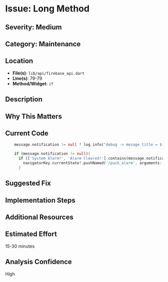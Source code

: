# Issue: Long Method

## Severity: Medium

## Category: Maintenance

## Location
- **File(s)**: `lib/api/firebase_api.dart`
- **Line(s)**: 79-79
- **Method/Widget**: `if`

## Description


## Why This Matters


## Current Code
```dart
    message.notification != null ? log.info("debug -> mesage title = ${message.notification?.title}") : null;

    if (message.notification != null){
      if (['System Alarm!', 'Alarm Cleared!'].contains(message.notification?.title)){
        navigatorKey.currentState?.pushNamed('/push_alarm', arguments: message.data);
      }
```

## Suggested Fix


## Implementation Steps


## Additional Resources


## Estimated Effort
15-30 minutes

## Analysis Confidence
High
